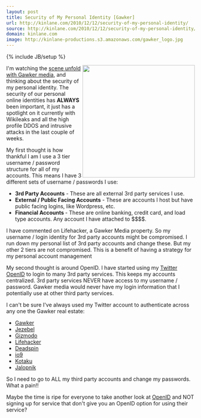 ```yaml
---
layout: post
title: Security of My Personal Identity [Gawker]
url: http://kinlane.com/2010/12/12/security-of-my-personal-identity/
source: http://kinlane.com/2010/12/12/security-of-my-personal-identity/
domain: kinlane.com
image: http://kinlane-productions.s3.amazonaws.com/gawker_logo.jpg
---
```

{% include JB/setup %}<p><a href="http://www.nytimes.com/2010/12/13/business/media/13gawker.html"><img src="http://kinlane-productions.s3.amazonaws.com/gawker_logo.jpg" alt="" width="300" align="right" /></a>I'm watching the <a href="http://www.nytimes.com/2010/12/13/business/media/13gawker.html?partner=rss&amp;emc=rss" target="_blank">scene unfold with Gawker media</a>, and thinking about the security of my personal identity. The security of our personal online identities has <strong>ALWAYS</strong> been important, it just has a spotlight on it currently with Wikileaks and all the high profile DDOS and intrusive attacks in the last couple of weeks.<p></p>
My first thought is how thankful I am I use a 3 tier username / password structure for all of my accounts. This means I have 3 different sets of username / passwords I use:
<ul class="mainlist">
	<li><strong>3rd Party Accounts</strong> - These are all external 3rd party services I use.</li>
	<li><strong>External / Public Facing Accounts</strong> - These are accounts I host but have public facing logins, like Wordpress, etc.</li>
	<li><strong>Financial Accounts </strong>- These are online banking, credit card, and load type accounts. Any account I have attached to $$$$.</li>
</ul>
I have commented on Lifehacker, a Gawker Media property. So my username / login identity for 3rd party accounts might be compromised. I run down my personal list of 3rd party accounts and change these. But my other 2 tiers are not compromised. This is a benefit of having a strategy for my personal account management<p></p>
My second thought is around OpenID. I have started using my <a href="http://twitter.com/#!/openid" target="_blank">Twitter OpenID</a> to login to many 3rd party services. This keeps my accounts centralized. 3rd party services NEVER have access to my username / password. Gawker media would never have my login information that I potentially use at other third party services.<p></p>
I can't be sure I've always used my Twitter account to authenticate across any one the Gawker real estate:
<ul class="mainlist">
	<li><a href="http://advertising.gawker.com/titles/gawker">Gawker</a></li>
	<li><a href="http://advertising.gawker.com/titles/jezebel">Jezebel</a></li>
	<li><a href="http://advertising.gawker.com/titles/gizmodo">Gizmodo</a></li>
	<li><a href="http://advertising.gawker.com/titles/lifehacker">Lifehacker</a></li>
	<li><a href="http://advertising.gawker.com/titles/deadspin">Deadspin</a></li>
	<li><a href="http://advertising.gawker.com/titles/io9">io9</a></li>
	<li><a href="http://advertising.gawker.com/titles/kotaku">Kotaku</a></li>
	<li><a href="http://advertising.gawker.com/titles/jalopnik">Jalopnik</a></li>
</ul>
So I need to go to ALL my third party accounts and change my passwords. What a pain!!<p></p>
Maybe the time is ripe for everyone to take another look at <a href="http://openid.net/" target="_blank">OpenID</a> and NOT signing up for service that don't give you an OpenID option for using their service?</p>
